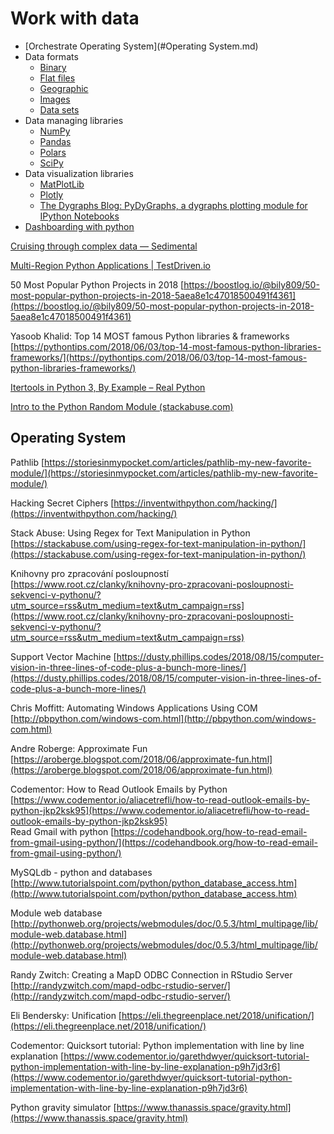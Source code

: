 # Work with data 

- [Orchestrate Operating System](#Operating System.md)
- Data formats
	- [Binary](python_imp-dta-bins.md)
	- [Flat files](python_imp-dta-flats.md)
	- [Geographic](python_imp-dta-geo.md)
	- [Images](python_imp-dta-imgs.md)
	- [Data sets](python_imp-dta-sets.md)
- Data managing libraries
	- [NumPy](python-numpy.md)
	- [Pandas](python-pandas.md)
	- [Polars](python-polars.md)
	- [SciPy](python-scipy.md)
- Data visualization libraries
	- [MatPlotLib](python-matplotlib.md)
	- [Plotly](python-plotly.md)
	- [The Dygraphs Blog: PyDyGraphs, a dygraphs plotting module for IPython Notebooks](http://blog.dygraphs.com/2014/09/pydygraphs-dygraphs-plotting-module-for.html)
- [Dashboarding with python](python_imp-dta-disp.md)

[Cruising through complex data — Sedimental](https://sedimental.org/cruising_through_data.html)

[Multi-Region Python Applications | TestDriven.io](https://testdriven.io/blog/python-multi-region/)

50 Most Popular Python Projects in 2018 [https://boostlog.io/@bily809/50-most-popular-python-projects-in-2018-5aea8e1c47018500491f4361](https://boostlog.io/@bily809/50-most-popular-python-projects-in-2018-5aea8e1c47018500491f4361)  
  
Yasoob Khalid: Top 14 MOST famous Python libraries & frameworks [https://pythontips.com/2018/06/03/top-14-most-famous-python-libraries-frameworks/](https://pythontips.com/2018/06/03/top-14-most-famous-python-libraries-frameworks/)  
  
[Itertools in Python 3, By Example – Real Python](https://realpython.com/python-itertools/)  
  
[Intro to the Python Random Module (stackabuse.com)](https://stackabuse.com/intro-to-the-python-random-module/)  

## Operating System


Pathlib [https://storiesinmypocket.com/articles/pathlib-my-new-favorite-module/](https://storiesinmypocket.com/articles/pathlib-my-new-favorite-module/)

  
Hacking Secret Ciphers [https://inventwithpython.com/hacking/](https://inventwithpython.com/hacking/)  
  
Stack Abuse: Using Regex for Text Manipulation in Python [https://stackabuse.com/using-regex-for-text-manipulation-in-python/](https://stackabuse.com/using-regex-for-text-manipulation-in-python/)  
  
Knihovny pro zpracování posloupností [https://www.root.cz/clanky/knihovny-pro-zpracovani-posloupnosti-sekvenci-v-pythonu/?utm_source=rss&utm_medium=text&utm_campaign=rss](https://www.root.cz/clanky/knihovny-pro-zpracovani-posloupnosti-sekvenci-v-pythonu/?utm_source=rss&utm_medium=text&utm_campaign=rss)  
  
  

  
Support Vector Machine [https://dusty.phillips.codes/2018/08/15/computer-vision-in-three-lines-of-code-plus-a-bunch-more-lines/](https://dusty.phillips.codes/2018/08/15/computer-vision-in-three-lines-of-code-plus-a-bunch-more-lines/)  
  
Chris Moffitt: Automating Windows Applications Using COM [http://pbpython.com/windows-com.html](http://pbpython.com/windows-com.html)

Andre Roberge: Approximate Fun [https://aroberge.blogspot.com/2018/06/approximate-fun.html](https://aroberge.blogspot.com/2018/06/approximate-fun.html)  

  
  
Codementor: How to Read Outlook Emails by Python [https://www.codementor.io/aliacetrefli/how-to-read-outlook-emails-by-python-jkp2ksk95](https://www.codementor.io/aliacetrefli/how-to-read-outlook-emails-by-python-jkp2ksk95)  
Read Gmail with python [https://codehandbook.org/how-to-read-email-from-gmail-using-python/](https://codehandbook.org/how-to-read-email-from-gmail-using-python/)  
  
  
MySQLdb - python and databases [http://www.tutorialspoint.com/python/python_database_access.htm](http://www.tutorialspoint.com/python/python_database_access.htm)  
  
Module web database [http://pythonweb.org/projects/webmodules/doc/0.5.3/html_multipage/lib/module-web.database.html](http://pythonweb.org/projects/webmodules/doc/0.5.3/html_multipage/lib/module-web.database.html)  
  
Randy Zwitch: Creating a MapD ODBC Connection in RStudio Server [http://randyzwitch.com/mapd-odbc-rstudio-server/](http://randyzwitch.com/mapd-odbc-rstudio-server/)  
  
  
  
Eli Bendersky: Unification [https://eli.thegreenplace.net/2018/unification/](https://eli.thegreenplace.net/2018/unification/)  
  
  
Codementor: Quicksort tutorial: Python implementation with line by line explanation [https://www.codementor.io/garethdwyer/quicksort-tutorial-python-implementation-with-line-by-line-explanation-p9h7jd3r6](https://www.codementor.io/garethdwyer/quicksort-tutorial-python-implementation-with-line-by-line-explanation-p9h7jd3r6)  
  
  
Python gravity simulator [https://www.thanassis.space/gravity.html](https://www.thanassis.space/gravity.html)